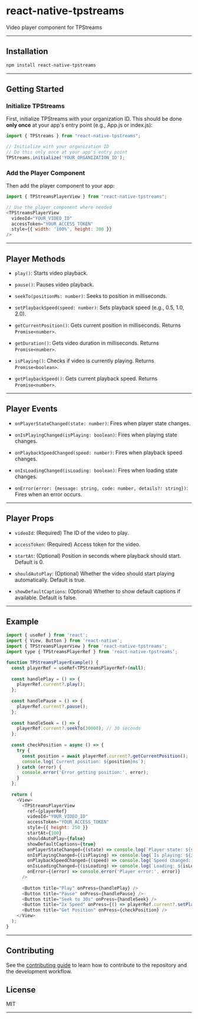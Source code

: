 # react-native-tpstreams

Video player component for TPStreams

---

## Installation

```sh
npm install react-native-tpstreams
```

---

## Getting Started

### Initialize TPStreams

First, initialize TPStreams with your organization ID. This should be done **only once** at your app's entry point (e.g., App.js or index.js):

```js
import { TPStreams } from "react-native-tpstreams";

// Initialize with your organization ID
// Do this only once at your app's entry point
TPStreams.initialize('YOUR_ORGANIZATION_ID');
```

### Add the Player Component

Then add the player component to your app:

```js
import { TPStreamsPlayerView } from "react-native-tpstreams";

// Use the player component where needed
<TPStreamsPlayerView 
  videoId="YOUR_VIDEO_ID"
  accessToken="YOUR_ACCESS_TOKEN"
  style={{ width: '100%', height: 300 }}
/>
```

---

## Player Methods

- `play()`: Starts video playback.

- `pause()`: Pauses video playback.

- `seekTo(positionMs: number)`: Seeks to position in milliseconds.

- `setPlaybackSpeed(speed: number)`: Sets playback speed (e.g., 0.5, 1.0, 2.0).

- `getCurrentPosition()`: Gets current position in milliseconds. Returns `Promise<number>`.

- `getDuration()`: Gets video duration in milliseconds. Returns `Promise<number>`.

- `isPlaying()`: Checks if video is currently playing. Returns `Promise<boolean>`.

- `getPlaybackSpeed()`: Gets current playback speed. Returns `Promise<number>`.

---

## Player Events

- `onPlayerStateChanged(state: number)`: Fires when player state changes.

- `onIsPlayingChanged(isPlaying: boolean)`: Fires when playing state changes.

- `onPlaybackSpeedChanged(speed: number)`: Fires when playback speed changes.

- `onIsLoadingChanged(isLoading: boolean)`: Fires when loading state changes.

- `onError(error: {message: string, code: number, details?: string})`: Fires when an error occurs.

---

## Player Props

- `videoId`: (Required) The ID of the video to play.

- `accessToken`: (Required) Access token for the video.

- `startAt`: (Optional) Position in seconds where playback should start. Default is 0.

- `shouldAutoPlay`: (Optional) Whether the video should start playing automatically. Default is true.

- `showDefaultCaptions`: (Optional) Whether to show default captions if available. Default is false.

---

## Example

```js
import { useRef } from 'react';
import { View, Button } from 'react-native';
import { TPStreamsPlayerView } from 'react-native-tpstreams';
import type { TPStreamsPlayerRef } from 'react-native-tpstreams';

function TPStreamsPlayerExample() {
  const playerRef = useRef<TPStreamsPlayerRef>(null);
  
  const handlePlay = () => {
    playerRef.current?.play();
  };
  
  const handlePause = () => {
    playerRef.current?.pause();
  };
  
  const handleSeek = () => {
    playerRef.current?.seekTo(30000); // 30 seconds
  };
  
  const checkPosition = async () => {
    try {
      const position = await playerRef.current?.getCurrentPosition();
      console.log(`Current position: ${position}ms`);
    } catch (error) {
      console.error('Error getting position:', error);
    }
  };
  
  return (
    <View>
      <TPStreamsPlayerView
        ref={playerRef}
        videoId="YOUR_VIDEO_ID"
        accessToken="YOUR_ACCESS_TOKEN"
        style={{ height: 250 }}
        startAt={100}
        shouldAutoPlay={false}
        showDefaultCaptions={true}
        onPlayerStateChanged={(state) => console.log(`Player state: ${state}`)}
        onIsPlayingChanged={(isPlaying) => console.log(`Is playing: ${isPlaying}`)}
        onPlaybackSpeedChanged={(speed) => console.log(`Speed changed: ${speed}x`)}
        onIsLoadingChanged={(isLoading) => console.log(`Loading: ${isLoading}`)}
        onError={(error) => console.error('Player error:', error)}
      />
      
      <Button title="Play" onPress={handlePlay} />
      <Button title="Pause" onPress={handlePause} />
      <Button title="Seek to 30s" onPress={handleSeek} />
      <Button title="2x Speed" onPress={() => playerRef.current?.setPlaybackSpeed(2.0)} />
      <Button title="Get Position" onPress={checkPosition} />
    </View>
  );
}
```

---

## Contributing

See the [contributing guide](CONTRIBUTING.md) to learn how to contribute to the repository and the development workflow.

## License

MIT

---
